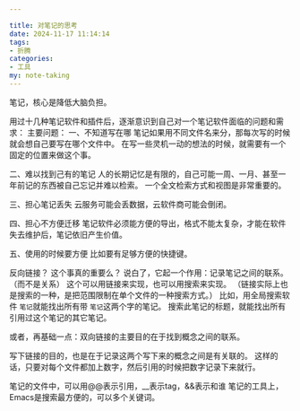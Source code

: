 ```yaml
---

title: 对笔记的思考
date: 2024-11-17 11:14:14
tags: 
- 折腾
categories: 
- 工具
my: note-taking
---
```

笔记，核心是降低大脑负担。

用过十几种笔记软件和插件后，逐渐意识到自己对一个笔记软件面临的问题和需求：
主要问题：
一、不知道写在哪
  笔记如果用不同文件名来分，那每次写的时候就会想自己要写在哪个文件中。
  在写一些灵机一动的想法的时候，就需要有一个固定的位置来做这个事。
  
二、难以找到己有的笔记
  人的长期记忆是有限的，自己可能一周、一月、甚至一年前记的东西被自己忘记并难以检索。
  一个全文检索方式和视图是非常重要的。

三、担心笔记丢失
  云服务可能会丢数据，云软件商可能会倒闭。

四、担心不方便迁移
  笔记软件必须能方便的导出，格式不能太复杂，才能在软件失去维护后，笔记依旧产生价值。

五、使用的时候要方便
  比如要有足够方便的快捷键。

反向链接？
这个事真的重要么？
说白了，它起一个作用：记录笔记之间的联系。（而不是关系）
这个可以用链接来实现，也可以用搜索来实现。
（链接实际上也是搜索的一种，是把范围限制在单个文件的一种搜索方式。）
比如，用全局搜索软件 `笔记`就能找出所有带 `笔记`这两个字的笔记。
搜索此笔记的标题，就能找出所有引用过这个笔记的其它笔记。

或者，再基础一点：双向链接的主要目的在于找到概念之间的联系。

写下链接的目的，也是在于记录这两个写下来的概念之间是有关联的。
这样的话，只要对每个文件都加上数字，然后引用的时候把数字记录下来就行。

笔记的文件中，可以用@@表示引用，__表示tag，&&表示和谁
笔记的工具上，Emacs是搜索最方便的，可以多个关键词。


